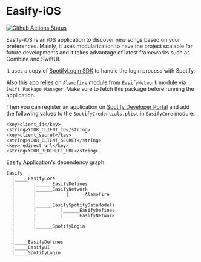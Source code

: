 # Easify-iOS

[![Github Actions Status](https://github.com/s/Easify-iOS/workflows/CI/badge.svg)](https://github.com/s/Easify-iOS/actions)

Easify-iOS is an iOS application to discover new songs based on your preferences. Mainly, it uses modularization to have the project scalable for future developments and it takes advantage of latest frameworks such as Combine and SwiftUI.

It uses a copy of [SpotifyLogin SDK](https://github.com/spotify/SpotifyLogin) to handle the login process with Spotify. 

Also this app relies on `Alamofire` module from `EasifyNetwork` module via `Swift Package Manager`. Make sure to fetch this package before running the application. 

Then you can register an application on [Spotify Developer Portal](https://developer.spotify.com/dashboard/applications) and add the following values to the `SpotifyCredentials.plist` in `EasifyCore` module:

```
<key>client_id</key>
<string>YOUR_CLIENT_ID</string>
<key>client_secret</key>
<string>YOUR_CLIENT_SECRET</string>
<key>redirect_url</key>
<string>YOUR_REDIRECT_URL</string>
```

Easify Application's dependency graph:
```
Easify 									       
  |_____EasifyCore
  |       |______EasifyDefines
  |       |______EasifyNetwork
  |       |           |______Alamofire
  |       |
  |       |______EasifySpotifyDataModels
  |       |			|______EasifyDefines
  |       |			|______EasifyNetwork
  |       |
  |       |______SpotifyLogin
  |
  |
  |_____EasifyDefines
  |_____EasifyUI
  |_____SpotifyLogin
```
